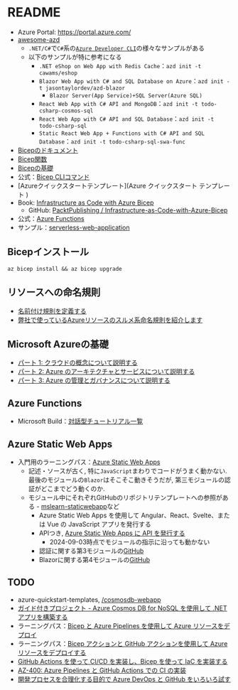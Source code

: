 # README

- Azure Portal: <https://portal.azure.com/>
- [awesome-azd](https://azure.github.io/awesome-azd/)
  - `.NET/C#`で`C#`系の[`Azure Developer CLI`](https://learn.microsoft.com/ja-jp/azure/developer/azure-developer-cli/)の様々なサンプルがある
  - 以下のサンプルが特に参考になる
    - `.NET eShop on Web App with Redis Cache`：`azd init -t cawams/eshop`
    - `Blazor Web App with C# and SQL Database on Azure`：`azd init -t jasontaylordev/azd-blazor`
      - `Blazor Server(App Service)+SQL Server(Azure SQL)`
    - `React Web App with C# API and MongoDB`：`azd init -t todo-csharp-cosmos-sql`
    - `React Web App with C# API and SQL Database`：`azd init -t todo-csharp-sql`
    - `Static React Web App + Functions with C# API and SQL Database`：`azd init -t todo-csharp-sql-swa-func`
- [Bicepのドキュメント](https://learn.microsoft.com/ja-jp/azure/azure-resource-manager/bicep/)
- [Bicep関数](https://learn.microsoft.com/ja-jp/azure/azure-resource-manager/bicep/bicep-functions)
- [Bicepの基礎](https://learn.microsoft.com/ja-jp/training/paths/fundamentals-bicep/)
- 公式：[Bicep CLIコマンド](https://learn.microsoft.com/ja-jp/azure/azure-resource-manager/bicep/bicep-cli)
- [Azureクイックスタートテンプレート](Azure クイックスタート テンプレート )
- Book: [Infrastructure as Code with Azure Bicep](https://www.packtpub.com/product/infrastructure-as-code-with-azure-bicep/9781801813747)
  - GitHub: [PacktPublishing / Infrastructure-as-Code-with-Azure-Bicep](https://github.com/PacktPublishing/Infrastructure-as-Code-with-Azure-Bicep)
- 公式：[Azure Functions](https://learn.microsoft.com/ja-jp/azure/azure-functions/)
- サンプル：[serverless-web-application](https://github.com/Azure-Samples/serverless-web-application/tree/main)

## Bicepインストール

```shell
az bicep install && az bicep upgrade
```

## リソースへの命名規則

- [名前付け規則を定義する](https://learn.microsoft.com/ja-jp/azure/cloud-adoption-framework/ready/azure-best-practices/resource-naming)
- [弊社で使っているAzureリソースのスルメ系命名規則を紹介します](https://zenn.dev/aeonpeople/articles/0b4a4be83d0dfd)

## Microsoft Azureの基礎

- [パート 1: クラウドの概念について説明する](https://learn.microsoft.com/ja-jp/training/paths/microsoft-azure-fundamentals-describe-cloud-concepts/)
- [パート 2: Azure のアーキテクチャとサービスについて説明する](https://learn.microsoft.com/ja-jp/training/paths/azure-fundamentals-describe-azure-architecture-services/)
- [パート 3: Azure の管理とガバナンスについて説明する](https://learn.microsoft.com/ja-jp/training/paths/describe-azure-management-governance/)

## Azure Functions

- Microsoft Build：[対話型チュートリアル一覧](https://learn.microsoft.com/ja-jp/training/browse/?expanded=azure&products=azure-functions)

## Azure Static Web Apps

- 入門用のラーニングパス：[Azure Static Web Apps](https://learn.microsoft.com/ja-jp/training/paths/azure-static-web-apps/)
  - 記述・ソースが古く,
      特に`JavaScript`まわりでコードがうまく動かない.
      最後のモジュールの`Blazor`はそこそこ動きそうだが,
      第三モジュールの認証がどこまでどう動くのか.
  - モジュール中にそれぞれGitHubのリポジトリテンプレートへの参照がある
        - [mslearn-staticwebapp](https://github.com/MicrosoftDocs/mslearn-staticwebapp)など
    - Azure Static Web Apps を使用して Angular、React、Svelte、または Vue の JavaScript アプリを発行する
    - APIつき, [Azure Static Web Apps に API を発行する](https://learn.microsoft.com/ja-jp/training/modules/publish-static-web-app-api-preview-url/)
      - 2024-09-03時点でモジュールの指示に沿っても動かない
    - 認証に関する第3モジュールの[GitHub](https://github.com/MicrosoftDocs/mslearn-staticwebapp-authentication)
    - Blazorに関する第4モジュールの[GitHub](https://github.com/MicrosoftDocs/mslearn-staticwebapp-dotnet)

## TODO

- azure-quickstart-templates, [/cosmosdb-webapp](https://github.com/Azure/azure-quickstart-templates/tree/master/quickstarts/microsoft.documentdb/cosmosdb-webapp)
- [ガイド付きプロジェクト - Azure Cosmos DB for NoSQL を使用して .NET アプリを構築する](https://learn.microsoft.com/ja-jp/training/modules/build-dotnet-app-azure-cosmos-db-nosql/)
- ラーニングパス：[Bicep と Azure Pipelines を使用して Azure リソースをデプロイ](https://learn.microsoft.com/ja-jp/training/paths/bicep-azure-pipelines/)
- ラーニングパス：[Bicep アクションと GitHub アクションを使用して Azure リソースをデプロイする](https://learn.microsoft.com/ja-jp/training/paths/bicep-github-actions/)
- [GitHub Actions を使って CI/CD を実装し、Bicep を使って IaC を実装する](https://learn.microsoft.com/ja-jp/training/modules/deliver-with-devops/6-implement-ci-cd-with-github-actions-and-infrastructure-as-code-with-bicep)
- [AZ-400: Azure Pipelines と GitHub Actions での CI の実装](https://learn.microsoft.com/ja-jp/training/paths/az-400-implement-ci-azure-pipelines-github-actions/)
- [開発プロセスを合理化する目的で Azure DevOps と GitHub をいろいろ試す](https://learn.microsoft.com/ja-jp/training/paths/explore-azure-devops-with-github/)
